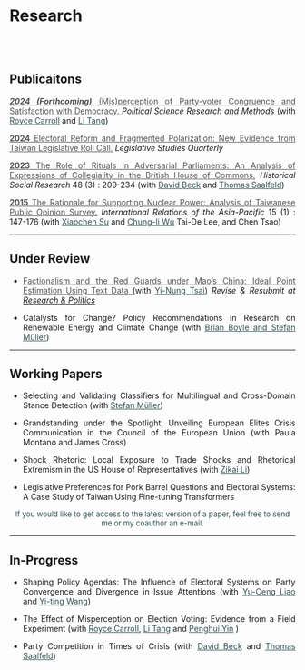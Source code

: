 # Research



<br/><br/>




<div style="text-align: justify">


</div>

<div style="text-align: left">

## Publicaitons

<div style="text-align: justify">

<a href="https://www.dropbox.com/scl/fi/xwwl8zymz3k3auwchnqrz/_Mis_perception_of_Party_voter_Congruence_and_Satisfaction_with_Democracy.pdf?rlkey=2qmvddribpwbsid1m4f87fuhm&st=jlqao5kv&dl=0" target="_blank" style="color: #515151;"> ___2024 (Forthcoming)___ (Mis)perception of Party-voter Congruence and Satisfaction with Democracy. </a> _Political Science Research and Methods_ <font size="1">  </font>   (with <u><a href="" style="color: #2F4F4F;">Royce Carroll</a></u> and <u><a href="https://sites.google.com/view/litang2020" style="color: #2F4F4F;" >Li Tang</a></u><span style="color: grey;"></span>)

<!-- <a href="https://www.dropbox.com/scl/fi/xwwl8zymz3k3auwchnqrz/_Mis_perception_of_Party_voter_Congruence_and_Satisfaction_with_Democracy.pdf?rlkey=2qmvddribpwbsid1m4f87fuhm&st=jlqao5kv&dl=0" style="color: #2F4F4F;" target="_blank"> [PDF]</a></font>   -->

<a href="https://onlinelibrary.wiley.com/doi/full/10.1111/lsq.12459" target="_blank" style="color: #515151;"> __2024__ Electoral Reform and Fragmented Polarization: New Evidence from Taiwan Legislative Roll Call.</a> _Legislative Studies Quarterly_ 

<!-- <font size="1"> <a href="https://onlinelibrary.wiley.com/doi/epdf/10.1111/lsq.12459?fbclid=IwZXh0bgNhZW0CMTAAAR1yh6CMKzWPERdAljpuJwA7syieQJA3SPSQBASI5vNJo5CgEg2O6FxMMoc_aem_pNuUyKFzml67644DUGT2TQ" style="color: #2F4F4F;" target="_blank"> [PDF]</a></font> -->


<!-- <a href="https://www.jstor.org/stable/27221360" style="color: #515151;"> __2023__ The Role of Rituals in Adversarial Parliaments: An Analysis of Expressions of Collegiality in the British House of Commons.</a> _Historical Social Research_ 48 (3) : 209-234 (with <u><a href="https://www.uni-bamberg.de/comparpol/lehrstuhlteam/david-beck/" style="color: #2F4F4F;">David Beck</a></u>  and <u><a href="https://www.uni-bamberg.de/vp-forschung/" style="color: #2F4F4F;">Thomas Saalfeld</a></u>) -->

<a href="https://www.jstor.org/stable/27221360" target="_blank" style="color: #515151;"> __2023__ The Role of Rituals in Adversarial Parliaments: An Analysis of Expressions of Collegiality in the British House of Commons.</a> _Historical Social Research_ 48 (3) : 209-234 (with <u><a href="https://www.uni-bamberg.de/comparpol/lehrstuhlteam/david-beck/" style="color: #2F4F4F;">David Beck</a></u>  and <u><a href="https://www.uni-bamberg.de/vp-forschung/" style="color: #2F4F4F;">Thomas Saalfeld</a></u>) 

<!-- <font size="1"> <a href="https://www.jstor.org/stable/27221360" style="color: #2F4F4F;" target="_blank"> [PDF]</a></font> -->
<div>


<a href="https://academic.oup.com/irap/article-abstract/15/1/147/2937074?redirectedFrom=fulltext" target="_blank" style="color: #515151;">__2015__ The Rationale for Supporting Nuclear Power: Analysis of Taiwanese Public Opinion Survey.</a> _International Relations of the Asia-Pacific_ 15 (1) : 147-176 (with <u><a href="https://scholar.google.com/citations?user=RIYMCiwAAAAJ&hl=en" style="color: #2F4F4F;">Xiaochen Su</a></u>  and <u><a href="https://www.ipsas.sinica.edu.tw/en/研究人員/吳重禮/" style="color: #2F4F4F;"> Chung-li Wu</a></u>  Tai-De Lee, and Chen Tsao)  

<!-- <font size="1"> <a href="https://academic.oup.com/irap/article-abstract/15/1/147/2937074?redirectedFrom=fulltex" style="color: #2F4F4F;" target="_blank"> [PDF]</a></font> -->

</div>

---

## Under Review

-  <a href="https://www.dropbox.com/scl/fi/85mndhvuaq8wed9sj6m3x/Factionalism_and_the_Red_Guards.pdf?rlkey=i36mmeojtuq2yn5oinjboh58r&dl=0" target="_blank" style="color: #515151;"> Factionalism and the Red Guards under Mao’s China: Ideal Point Estimation Using Text Data  </a> (with <u><a href="https://www.ipsas.sinica.edu.tw/wp-content/uploads/2023/03/蔡儀儂CV_202303-1-1.pdf" style="color: #2F4F4F;"> Yi-Nung Tsai</a></u>) _Revise & Resubmit_ _at_  <u>_Research & Politics_ </u>

<!-- <font size="1.2"> <a href="https://www.dropbox.com/scl/fi/85mndhvuaq8wed9sj6m3x/Factionalism_and_the_Red_Guards.pdf?rlkey=i36mmeojtuq2yn5oinjboh58r&dl=0" style="color: #2F4F4F;" target="_blank"> [PDF] (_Updated_ on Feb 27 2024 | Under Review )</a></font> -->


- Catalysts for Change?  Policy Recommendations in Research on Renewable Energy and Climate Change (with <u><a href="https://brianpaulboyle.com" style="color: #2F4F4F;">Brian Boyle</u> and 
<u><a href="https://muellerstefan.net" style="color: #2F4F4F;">Stefan Müller</a></u>)

</div>

---


## Working Papers

<div style="text-align: justify">

- Selecting and Validating Classifiers for Multilingual and Cross-Domain Stance Detection (with <u><a href="https://muellerstefan.net" style="color: #2F4F4F;">Stefan Müller</a></u>) 

- Grandstanding under the Spotlight: Unveiling European Elites Crisis Communication in the Council of the European Union (with Paula Montano and James Cross)

- Shock Rhetoric: Local Exposure to Trade Shocks and Rhetorical Extremism in the US House of Representatives (with <a href="https://www.zikai.li" style="color: #2F4F4F;"><u>Zikai Li</u></a>)

- Legislative Preferences for Pork Barrel Questions and Electoral Systems: A Case Study of Taiwan Using Fine-tuning Transformers




<!-- <a href="
" target="_blank"  style="color: blue;"> </a>  <font size="1.2"> <a href="https://www.dropbox.com/scl/fi/n7sgl3pqbk62yv0nz2oqg/Political_Preferences_for_Pork_Barrel_Messages_2024.pdf?rlkey=lynp2k9l3ac2of4ubip0kwyew&dl=0" style="color: #2F4F4F;" target="_blank"> [PDF] (_Updated_ on Feb 8 2024) </a></font> -->

<div style="text-align: center">



<a href="
" target="_blank"  style="color: blue;"> </a>  <font size="2.5"> <a  style="color: #2F4F4F;" target="_blank"> If you would like to get access to the latest version of a paper, feel free to send me or my coauthor an e-mail.
 </a></font>

</div>

</div> 


---


## In-Progress 

<div style="text-align: justify">

- Shaping Policy Agendas: The Influence of Electoral Systems on Party Convergence and Divergence in Issue Attentions (with <u><a href="https://sites.google.com/view/calvin-yuceng-liao/home" style="color: #2F4F4F;">Yu-Ceng Liao</a></u> and <u><a href="https://yitingw.com" style="color: #2F4F4F;">Yi-ting Wang</a></u>)

- The Effect of Misperception on Election Voting: Evidence from a Field Experiment (with <u><a href="" style="color: #2F4F4F;">Royce Carroll</a></u>, <u><a href="https://sites.google.com/view/litang2020" style="color: #2F4F4F;">Li Tang</a></u> and <span style="color: grey;"></span><u><a href="https://sites.google.com/site/yinpenghui2008/home" style="color: #2F4F4F;">Penghui Yin</a></u> <span style="color: grey;"></span>)



<!-- - Crisis Management and Country Image: Aspect-based Sentiment Measurement with Few-Shot Learning Technique  (with <a href="https://www.polisci.pitt.edu/people/shuli-zhang" style="color: #2F4F4F;"><u>Shuli Zhang</u></a>) -->


- Party Competition in Times of Crisis (with <u><a href="https://www.uni-bamberg.de/comparpol/lehrstuhlteam/david-beck/" style="color: #2F4F4F;">David Beck</a></u>  and <u><a href="https://www.uni-bamberg.de/vp-forschung/" style="color: #2F4F4F;">Thomas Saalfeld</a></u>)




<!-- - Securitization in Words: Text Analysis of Taiwan’s COVID-19 Press Conferences ( <u><a href="https://icaps.nsysu.edu.tw/p/412-1131-1687.php?Lang=en" style="color: #2F4F4F;">Chia-Chien Chang</a></u>, <u><a href="https://weitingyen.com" style="color: #2F4F4F;">Wei-Ting Yen</a></u> and <u><a href="https://udayton.edu/directory/artssciences/politicalscience/liu-li-yin.php" style="color: #2F4F4F;">Li-Yin Liu</a></u> ) -->



 <!-- [&nbsp; <a href="" target="_blank"  
style="color: blue;">paper</a>  &nbsp;| <a href="https://raw.githack.com/davidycliao/erpc/master/slides/slides.html#1" target="_blank"  
style="color: blue;">slides</a> &nbsp;]  -->

<!-- - Estimating Politically Expressive Preference with Context-Aware Named Entities (with Thomas  <u><a href="https://www.uni-bamberg.de/comparpol/lehrstuhlteam/david-beck/" style="color: #2F4F4F;">David Beck</a></u>  and <u><a href="https://www.uni-bamberg.de/vp-forschung/" style="color: #2F4F4F;">Thomas Saalfeld</a></u> ) -->

<!-- - Unraveling Pork Barrel Dynamics through Explainable Machine Learning Methods: A Case Study of CAGW Congressional Pig Book (with Sunil Green, Purdue University) -->

</div>



<!-- ----

### PhD Thesis: 

</div>


<a href="
https://raw.githack.com/davidycliao/phd-thesis/main/Yen_Chieh_Liao_PhD_Dissertation_Jan_2023.pdf" style="color: #515151;">Electoral Reform, Distributive Politics, and Parties in the Taiwanese Congress </a>  <font size="1.5"><u><a href="https://top.stpi.narl.org.tw/project/topi/index" style="color: #2F4F4F;">_(awarded 2021 Taiwan Ministry of Science and Technology Overseas Pioneers Grant 科技部台灣海外人才培育計畫, USD$32,000)_</a></u></font>  -->


<!-- **Fractured Elites during China's Cultural Revolution: A Measurement Using Machine Learning** [[`abstract`](https://davidycliao.github.io/2023/01/fracturedelite/)] -->


<!-- **State-led Nationalism: Measuring China’s Online Nationalists on Weibo** (with [<span style="color:#778899"> Dechun Zhang, Leiden University</span>](https://www.universiteitleiden.nl/en/staffmembers/dechun-zhang#tab-1)) -->





<!-- **官僚團體如何「重寫」意識形態陳述：以《人民日報》習近平思想的評論為例** (與蔡儀儂) [[`abstract`](https://davidycliao.github.io/2023/01/ccp/)] -->




</html>


<br/><br/>

<!-- 
<div style="text-align: center">

## Prior Research Before PhD:

</div> 



<div style="text-align: justify">

**2016 亦敵亦友:臺灣民眾 對中國印象的評價《社會科學論叢》23(1):63-105** （與吳重禮、楊和縉）


本文援引研究種族議題（或族群政治）兩個相互競逐的理論—「接觸理論」（contact theory）和「團體威脅論」（group threat theory）—作為研究架構，套用於臺灣和中國民眾的接觸經驗，檢證在兩岸人民交流互動益形密切之際，臺灣民眾對於中國的整體印象，是否會因為接觸頻繁而增進瞭解，提升好感？或者，因為接觸和溝通機會的增加，反而影響臺灣民眾對於中國印象產生負面觀感？作者擷取「2012年總統大選後國內民意對兩岸關係與大陸政策之觀點及變化」電話訪問資料，採取「因素分析」（factor analysis）將民眾對於中國大陸的好惡程度印象區分為「既定印象」、「政治印象」，以及「經濟印象」三個面向，並以「迴歸模型」（regression models）和「有序勝算對數模型」（ordered logit model）進行檢驗。本研究貢獻在於，透過實證結果顯示，在「既定印象」和「政治印象」方面，猶如研究預期，泛綠陣營支持者和本省籍選民對於中國抱持較為負面的觀感，其餘不同社會人口特徵的選民並無顯著差異；值得強調的是，在「經濟印象」方面，泛綠陣營支持者和獨立選民對於中國印象並沒有顯著差異。在結論中，本文摘述實證分析要點，並提出中國印象的研究意涵。

**Keywords**：*中國印象*、*接觸理論*、*團體威脅論*、*統獨議題*, *政黨認同*

**Documents**: [`paper`](https://www.airitilibrary.com/Publication/alDetailedMesh?DocID=19956584-201610-201611230014-201611230014-61-95) 

</div>


---

<div style="text-align: justify">

**2016 原民會主委的補助款？檢視「基本設施維護費」在原住民55個鄉、鎮、市、區分配的實證分析《台灣原住民族研究學報》 4(2):23-63**

誰從政治場域中獲得比較多的政策利益？或在政策過程中，能明確主導利益分配？是分配政治研究中時常被提出來討論的研究議題。有鑑於此，本文以分配政治的實證研究為理論基礎，分析專責原住民族公共事務的中央行政機關－「行政院原住民族委員會」－補助全國55 個平地與山地原住民鄉、區、鎮、市的「基本設施維持費」，檢視由原住民委員會補助偏鄉經濟發展的政策方案是否會受到政治、族群（平地或山地身分別）、或族別因素所影響？綜合實證分析結果，在控制若干影響因素後，總統選舉得票表現較為脆弱的鄉、鎮、市、區，所獲得補助金額比例明顯高於其他原住民地區。換言之，基本設施維持經費對於中央行政部門來說，不僅是一種調節地方財政發展的政策工具，同時能幫助總統攏絡對手陣營支持者、擴大選票支持的手段。在後續的結論中，本文摘述實證分析要點，並提出影響政策利益分配的研究意涵。


**Keywords**：*分配政治與政策*、*原住民族*、*團體威脅族群政治論*、*基本設備維持費*, *行政院原住民族委員會*

**Documents**: [`paper`](https://www.airitilibrary.com/Publication/alDetailedMesh?DocID=P20161117001-201612-201702140019-201702140019-23-63&PublishTypeID=P001) 


</div>

---

<div style="text-align: justify">

**2015 The Rationale for Supporting Nuclear Power: Analysis of Taiwanese Public Opinion Survey _International Relations ofthe Asia-Pacific_ 15 (1): 147-176**（Su, Xiaochen, Chung-li Wu, Yen-chieh Liao, Tai-De Lee, and Chen Tsao)

The future of nuclear energy use has become increasingly contentious across the world. This is especially the case in Taiwan, which simultaneously suffers from the instabilities associated with fossil fuel imports and widespread public doubts about the government's ability to handle a Fukushima-scale disaster, while also being increasingly dependent on nuclear energy. This study employs the 2013 Taiwan Election and Democratization Study (TEDS) survey on the Lungmen Nuclear Power Plant to gauge public opinion on the nuclear issue. The results demonstrate that while the public tends to be pro-nuclear when they are informed about the financial consequences of abandoning nuclear power and reassured about safety concerns, opponents of nuclear power, though numerically fewer, tend to be more vocal. Further research is needed to determine the exact logic of the public's decision making, based on a more precise set of preconditions.

**Documents**: [`paper`](https://academic.oup.com/irap/article-abstract/15/1/147/2937074?redirectedFrom=fulltext) 


</div>

---

<div style="text-align: justify">

**2014 原住民議員與補助款的分配 誰比較多？誰又比較少？為什麼？《台灣原住民族研究學報》 4卷2期: 27-45**

在國內，分配政治研究將進發展了近十年，累積相當多的實證研究的基礎，不過以原住民籍民意代表為觀察對象或針對原鄉補助款分配為議題的研究卻付之闕如。鑑此，本文使用臺東縣政府所公布95年度-100年度「議員建議補（捐）助案件」的補助款資料，以「分配政治研究」過去所關心的數項問題應用在台灣原住民的代議制度，並系統性地比較平地原住民議員與山地原住民議員的分配政治行為。從整體的研究結果來說，政黨、資深程度與委員會召集委員等制度性因素對於原住民議員爭取建議案的影響效果不是相當明顯，但諸多選舉因素仍左右原住民議員爭取超額的補助款，而這也意味著原住民議員的利益分配型態與過去一般分配研究存有顯著地差異性。

**Keywords**：*族群政治*、*原住民研究*、*縣議員建議款*

**Documents**: [`paper`](https://www.airitilibrary.com/Publication/alDetailedMesh?DocID=P20161117001-201406-201611180016-201611180016-27-45&PublishTypeID=P001) 


</div> -->

